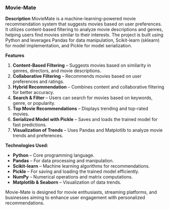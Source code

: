 ### Movie-Mate

**Description**
MovieMate is a machine-learning-powered movie recommendation system that suggests movies based on user preferences. It utilizes content-based filtering to analyze movie descriptions and genres, helping users find movies similar to their interests. The project is built using Python and leverages Pandas for data manipulation, Scikit-learn (sklearn) for model implementation, and Pickle for model serialization.

**Features**
1. **Content-Based Filtering** – Suggests movies based on similarity in genres, directors, and movie descriptions.
2. **Collaborative Filtering** – Recommends movies based on user preferences and ratings.
3. **Hybrid Recommendation** – Combines content and collaborative filtering for better accuracy.
4. **Search & Filter** – Users can search for movies based on keywords, genre, or popularity.
5. **Top Movie Recommendations** – Displays trending and top-rated movies.
6. **Serialized Model with Pickle** – Saves and loads the trained model for fast predictions.
7. **Visualization of Trends** – Uses Pandas and Matplotlib to analyze movie trends and preferences.

**Technologies Used:**
- **Python** – Core programming language.
- **Pandas** – For data processing and manipulation.
- **Scikit-learn** – Machine learning algorithms for recommendations.
- **Pickle** – For saving and loading the trained model efficiently.
- **NumPy** – Numerical operations and matrix computations.
- **Matplotlib & Seaborn** – Visualization of data trends.

Movie-Mate is designed for movie enthusiasts, streaming platforms, and businesses aiming to enhance user engagement with personalized recommendations.
